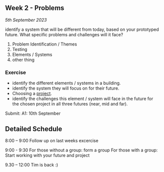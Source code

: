 ## Week 2 - Problems

*5th September 2023*

identify a system that will be different from today, based on your prototyped future. What specific problems and challenges will it face?

1. Problem Identification / Themes
2. Testing
3. Elements / Systems
4. other thing

### Exercise
* identify the different elements / systems in a building.
* identify the system they will focus on for their future.
* Choosing a [project](Agile-Prototyping/Projects).
* identify the challenges this element / system will face in the future for the chosen project in all three futures (near, mid and far).

Submit: A1: 10th September

## Detailed Schedule
8:00 – 9:00
Follow up on last weeks excercise

9:00 - 9:30
For those without a group: form a group
For those with a group: Start working with your future and project

9.30 – 12:00
Tim is back :)

